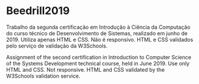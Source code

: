 # Beedrill2019
Trabalho da segunda certificação em Introdução à Ciência da Computação do curso técnico de Desenvolvimento de Sistemas, realizado em junho de 2019. Utiliza apenas HTML e CSS. Não é responsivo. HTML e CSS validados pelo serviço de validação da W3Schools.

Assignment of the second certification in Introduction to Computer Science of the Systems Development technical course, held in June 2019. Use only HTML and CSS. Not responsive. HTML and CSS validated by the W3Schools validation service.
